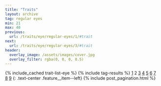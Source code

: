 ```yaml
---
title: "Traits"
layout: archive
tag: regular eyes
min: 21
max: 40
previous:
  url: /traits/eye/regular-eyes/1/#trait
next:
  url: /traits/eye/regular-eyes/3/#trait
header:
  overlay_image: /assets/images/cover.jpg
  overlay_filter: rgba(0, 0, 0, 0.5)
---
```

{% include_cached trait-list-eye %}
{% include tag-results %}
[1](/traits/eye/regular-eyes/1/#trait) 2 [3](/traits/eye/regular-eyes/3/#trait) [4](/traits/eye/regular-eyes/4/#trait) [5](/traits/eye/regular-eyes/5/#trait) [6](/traits/eye/regular-eyes/6/#trait) [7](/traits/eye/regular-eyes/7/#trait) [8](/traits/eye/regular-eyes/8/#trait) [9](/traits/eye/regular-eyes/9/#trait) 
{: .text-center .feature__item--left}
{% include post_pagination.html %}
